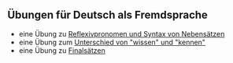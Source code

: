 ## Übungen für Deutsch als Fremdsprache

- eine Übung zu [Reflexivpronomen und Syntax von Nebensätzen](https://ra-bu.github.io/refl.html)
- eine Übung zum [Unterschied von "wissen" und "kennen"](https://ra-bu.github.io/wissen_vs_kennen.html)
- eine Übung zu [Finalsätzen](https://ra-bu.github.io/Finalsaetze.html)

